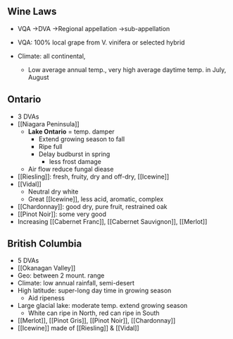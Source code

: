 Wine Laws
---
+ VQA ->DVA ->Regional appellation ->sub-appellation
+ VQA: 100% local grape from V. vinifera or selected hybrid

+ Climate: all continental, 
	+ Low average annual temp., very high average daytime temp. in July, August 

Ontario
---
+ 3 DVAs
+ [[Niagara Peninsula]]
	+ **Lake Ontario** = temp. damper
		+ Extend growing season to fall
		+ Ripe full
		+ Delay budburst in spring
			+ less frost damage
	+ Air flow reduce fungal diease
+ [[Riesling]]: fresh, fruity, dry and off-dry, [[Icewine]]
+ [[Vidal]]
	+ Neutral dry white
	+ Great [[Icewine]],  less acid, aromatic, complex
+ [[Chardonnay]]: good dry, pure fruit, restrained oak
+ [[Pinot Noir]]: some very good
+ Increasing [[Cabernet Franc]], [[Cabernet Sauvignon]], [[Merlot]]

British Columbia
---
+ 5 DVAs
+  [[Okanagan Valley]]
+ Geo: between 2 mount. range
+ Climate: low annual rainfall, semi-desert
+ High latitude: super-long day time in growing season
	+ Aid ripeness
+ Large glacial lake: moderate temp. extend growing season
	+ White can ripe in North, red can ripe in South
+ [[Merlot]], [[Pinot Gris]], [[Pinot Noir]], [[Chardonnay]]
+ [[Icewine]] made of [[Riesling]] & [[Vidal]]